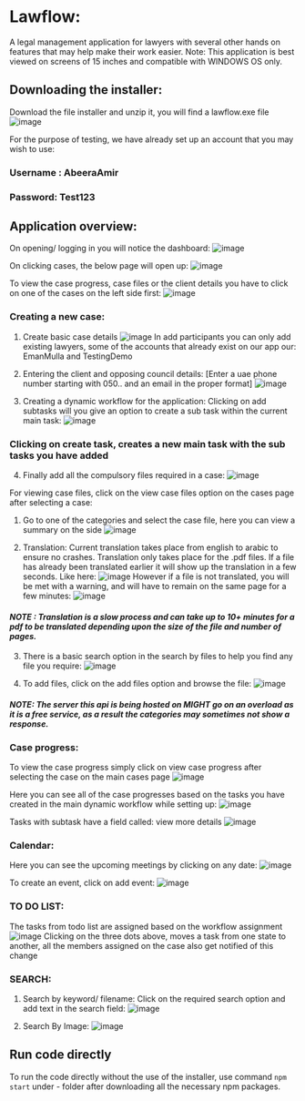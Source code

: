 # Lawflow: 

A legal management application for lawyers with several other hands on features that may help make their work easier.
Note: This application is best viewed on screens of 15 inches and compatible with WINDOWS OS only.

## Downloading the installer:

Download the file installer and unzip it, you will find a lawflow.exe file
![image](https://user-images.githubusercontent.com/77325198/206891022-b6923c24-ef41-4b66-8d3d-1d6040c9c599.png)

For the purpose of testing, we have already set up an account that you may wish to use:

### **Username : AbeeraAmir**

### **Password: Test123**

## Application overview:

On opening/ logging in you will notice the dashboard:
![image](https://user-images.githubusercontent.com/77325198/206891093-d580fb42-0541-40bb-a92b-6dafc472477e.png)

On clicking cases, the below page will open up:
![image](https://user-images.githubusercontent.com/77325198/206891115-10a99625-f7e4-45b1-97e9-40c7702ca0c6.png)

To view the case progress, case files or the client details you have to click on one of the cases on the left side first:
![image](https://user-images.githubusercontent.com/77325198/206891157-2c1240dd-1e5c-4aa3-a692-bb824822f6f2.png)

### Creating a new case:

1) Create basic case details
![image](https://user-images.githubusercontent.com/77325198/206891196-7a15cd44-5ef0-4365-9d11-09553177487d.png)
In add participants you can only add existing lawyers, some of the accounts that already exist on our app our: EmanMulla and TestingDemo 

2) Entering the client and opposing council details: [Enter a uae phone number starting with 050.. and an email in the proper format]
![image](https://user-images.githubusercontent.com/77325198/206891257-2b9a7d25-f683-4b5e-82bf-a073d7300c33.png)

3) Creating a dynamic workflow for the application:
Clicking on add subtasks will you give an option to create a sub task within the current main task:
![image](https://user-images.githubusercontent.com/77325198/206891383-14c1144e-2a23-46c4-b43f-9eaf22fde00a.png)

### Clicking on create task, creates a new main task with the sub tasks you have added

4) Finally add all the compulsory files required in a case:
![image](https://user-images.githubusercontent.com/77325198/206891431-c524e987-b0a8-4229-b18d-8e9a18cd70e4.png)

For viewing case files, click on the view case files option on the cases page after selecting a case:
1) Go to one of the categories and select the case file, here you can view a summary on the side
![image](https://user-images.githubusercontent.com/77325198/206891504-28365ecd-def9-47e1-b1b8-e1fdb3e174ba.png)

2) Translation: Current translation takes place from english to arabic to ensure no crashes. Translation only takes place for the .pdf files. If a file has already been translated earlier it will show up the translation in a few seconds. Like here:
![image](https://user-images.githubusercontent.com/77325198/206891567-47952cb7-c785-4008-a202-744dd477e2cd.png)
However if a file is not translated, you will be met with a warning, and will have to remain on the same page for a few minutes:
![image](https://user-images.githubusercontent.com/77325198/206891685-5c2f047e-ffda-4c5f-aad2-05015790d330.png)

#### *NOTE : Translation is a slow process and can take up to 10+ minutes for a pdf to be translated depending upon the size of the file and number of pages.*

3) There is a basic search option in the search by files to help you find any file you require:
![image](https://user-images.githubusercontent.com/77325198/206891721-94d9853a-a7ca-4050-ae3a-3799b3a6cfe7.png)

4) To add files, click on the add files option and browse the file:
![image](https://user-images.githubusercontent.com/77325198/206891793-38ea995a-c488-42b0-b0be-caa82116a27a.png)
 
 #### *NOTE: The server this api is being hosted on MIGHT go on an overload as it is a free service, as a result the categories may sometimes not show a response.*

### Case progress:
To view the case progress simply click on view case progress after selecting the case on the main cases page
![image](https://user-images.githubusercontent.com/77325198/206891910-79346e5f-65d5-4d5a-b1ba-25cf7d788188.png)

Here you can see all of the case progresses based on the tasks you have created in the main dynamic workflow while setting up:
![image](https://user-images.githubusercontent.com/77325198/206891957-141ebd7a-ee5f-48cc-9959-152a19ac1bad.png)

Tasks with subtask have a field called: view more details
![image](https://user-images.githubusercontent.com/77325198/206892055-863b94c9-0a42-4be1-a34b-7d650b3415ea.png)

### Calendar:
Here you can see the upcoming meetings by clicking on any date:
![image](https://user-images.githubusercontent.com/77325198/206892159-e88f8f9e-10e6-46b4-b0e1-c5a8c22a997f.png)

To create an event, click on add event:
![image](https://user-images.githubusercontent.com/77325198/206892186-2cf35b8c-8f71-43a3-99da-74e98b1a780f.png)

### TO DO LIST:
The tasks from todo list are assigned based on the workflow assignment
![image](https://user-images.githubusercontent.com/77325198/206892224-187b20d1-4241-444d-8814-e47867964a2f.png)
Clicking on the three dots above, moves a task from one state to another, all the members assigned on the case also get notified of this change

### SEARCH:
1) Search by keyword/ filename:
Click on the required search option and add text in the search field:
![image](https://user-images.githubusercontent.com/77325198/206892333-0ddf3dd9-bab6-4b52-9871-f21dc4abc738.png)

2) Search By Image:
![image](https://user-images.githubusercontent.com/77325198/206892624-c3ce06db-10dd-415c-92de-ce2c9620bea5.png)


## Run code directly

To run the code directly without the use of the installer, use command `npm start` under - folder after downloading all the necessary npm packages.



 
 






